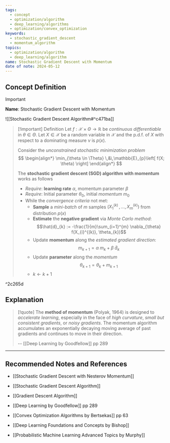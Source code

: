 ```yaml
---
tags:
  - concept
  - optimization/algorithm
  - deep_learning/algorithms
  - optimization/convex_optimization
keywords:
  - stochastic_gradient_descent
  - momentum_algorithm
topics:
  - optimization/algorithm
  - deep_learning/algorithm
name: Stochastic Gradient Descent with Momentum
date of note: 2024-05-12
---
```


## Concept Definition

>[!important]
>**Name**: Stochastic Gradient Descent with Momentum

![[Stochastic Gradient Descent Algorithm#^c471ba]]


>[!important] Definition
>Let  $f: \mathcal{X} \times \Theta \to \mathbb{R}$ be *continuous differentiable* in $\theta\in \Theta$. Let $X \in \mathcal{X}$ be a random variable in $\mathcal{X}$ and the p.d.f. of $X$ with respect to a dominating measure $\nu$ is $p(x)$.
>
>Consider the *unconstrained stochastic minimization problem*
>$$
>\begin{align*}
> \min_{\theta \in \Theta} \,&\,\mathbb{E}_{p}\left[  f(X; \theta) \right]
>\end{align*}
>$$
>
>The **stochastic gradient descent (SGD) algorithm with momentum** works as follows
>- *Require*: **learning rate** $\alpha$, momentum parameter $\beta$
>- *Require*: Initial parameter $\theta_{0}$, initial *momentum* $m_{0}$
>- While the *convergence criteria* not met:
>	- **Sample** a *mini-batch* of $m$ samples $(X_{1}^{(k)} \,{,}\ldots{,}\,X_{m}^{(k)} )$ from distribution $p(x)$
>	- **Estimate** the **negative gradient** via *Monte Carlo method*: $$\hat{d}_{k} := -\frac{1}{m}\sum_{i=1}^{m} \nabla_{\theta} f(X_{i}^{(k)}, \theta_{k})$$
>	- Update **momentum** along the *estimated gradient direction*:  $$m_{k+1} =  \alpha\;m_{k} + \beta\;\hat{d}_{k}$$ 
>	- Update **parameter** along the *momentum* $$\theta_{k+1} = \theta_{k} + m_{k+1}$$ 
>	- $k \leftarrow k+1$

^2c265d





## Explanation

>[!quote]
>The **method of momentum** (Polyak, 1964) is designed to *accelerate learning*, especially in the face of *high curvature*, *small but consistent gradients*, or *noisy gradients*. The momentum algorithm accumulates an exponentially decaying moving average of past gradients and continues to move in their direction.
>
>--  [[Deep Learning by Goodfellow]] pp 289



-----------
##  Recommended Notes and References

- [[Stochastic Gradient Descent with Nesterov Momentum]]
- [[Stochastic Gradient Descent Algorithm]]
- [[Gradient Descent Algorithm]]


- [[Deep Learning by Goodfellow]] pp 289
- [[Convex Optimization Algorithms by Bertsekas]] pp 63
- [[Deep Learning Foundations and Concepts by Bishop]]
- [[Probabilistic Machine Learning Advanced Topics by Murphy]]